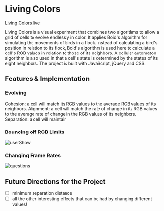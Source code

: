 # Living Colors

[Living Colors live][heroku]

[heroku]: https://simpatico.herokuapp.com/

Living Colors is a visual experiment that combines two algorithms to allow a grid of cells to evolve endlessly in color. It applies Boid's algorithm for simulating the movements of birds in a flock. Instead of calculating a bird's position in relation to its flock, Boid's algorithm is used here to calculate a cell's RGB values in relation to those of its neighbors. A cellular automaton algorithm is also used in that a cell's state is determined by the states of its eight neighbors. The project is built with JavaScript, jQuery and CSS.

## Features & Implementation

### Evolving

Cohesion: a cell will match its RGB values to the average RGB values of its neighbors.
Alignment: a cell will match the rate of change in its RGB values to the average rate of change in the RGB values of its neighbors.
Separation: a cell will maintain 

### Bouncing off RGB Limits

  ![userShow]

### Changing Frame Rates


  ![questions]

## Future Directions for the Project

- [ ] minimum separation distance
- [ ] all the other interesting effects that can be had by changing different values!

[userIndex]: ./docs/screenshots/userIndex.png
[userShow]: ./docs/screenshots/userShow.png
[messaging]: ./docs/screenshots/messaging.png
[conversationIndex]: ./docs/screenshots/conversationIndex.png
[messageIndex]: ./docs/screenshots/messageIndex.png
[questions]: ./docs/screenshots/questions.png
